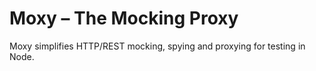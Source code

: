 # Moxy – The Mocking Proxy

Moxy simplifies HTTP/REST mocking, spying and proxying for testing in Node.

